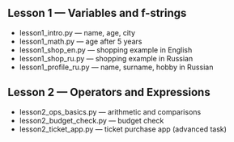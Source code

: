 ## Lesson 1 — Variables and f-strings
- lesson1_intro.py — name, age, city
- lesson1_math.py — age after 5 years
- lesson1_shop_en.py — shopping example in English
- lesson1_shop_ru.py — shopping example in Russian
- lesson1_profile_ru.py — name, surname, hobby in Russian
## Lesson 2 — Operators and Expressions
- lesson2_ops_basics.py — arithmetic and comparisons
- lesson2_budget_check.py — budget check
- lesson2_ticket_app.py — ticket purchase app (advanced task)
